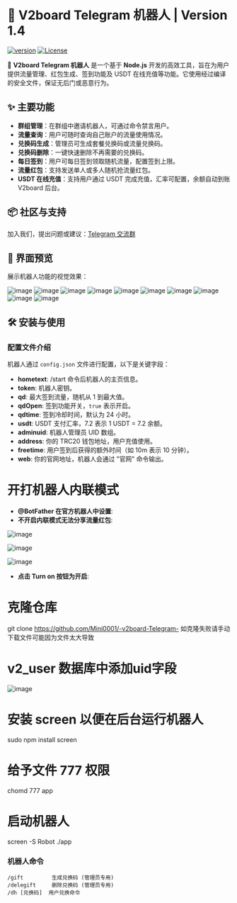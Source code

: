 # 🌟 V2board Telegram 机器人 | Version 1.4

[![version](https://img.shields.io/badge/version-1.4-brightgreen)](https://github.com/Mini0001/-v2board-Telegram-) [![License](https://img.shields.io/badge/license-MIT-blue.svg)](LICENSE)

🚀 **V2board Telegram 机器人** 是一个基于 **Node.js** 开发的高效工具，旨在为用户提供流量管理、红包生成、签到功能及 USDT 在线充值等功能。它使用经过编译的安全文件，保证无后门或恶意行为。

## ✨ 主要功能

- **群组管理**：在群组中邀请机器人，可通过命令禁言用户。
- **流量查询**：用户可随时查询自己账户的流量使用情况。
- **兑换码生成**：管理员可生成套餐兑换码或流量兑换码。
- **兑换码删除**：一键快速删除不再需要的兑换码。
- **每日签到**：用户可每日签到领取随机流量，配置签到上限。
- **流量红包**：支持发送单人或多人随机抢流量红包。
- **USDT 在线充值**：支持用户通过 USDT 完成充值，汇率可配置，余额自动到账 V2board 后台。

## 📦 社区与支持

加入我们，提出问题或建议：[Telegram 交流群](https://t.me/+4IUsjeKgj04xNmRh)

## 🎨 界面预览

展示机器人功能的视觉效果：


![image](https://github.com/user-attachments/assets/6e0eae20-c07b-4201-bdf4-2e8631953b2e)
![image](https://github.com/user-attachments/assets/dd29f430-c524-42ba-87d2-fa8a897b8479)
![image](https://github.com/user-attachments/assets/513ad55b-6e3b-45b8-bdb1-26827ac512f8)
![image](https://github.com/user-attachments/assets/be037d01-2000-4bb9-a605-e5893a31d15f)
![image](https://github.com/user-attachments/assets/f7bd9a48-b8d9-4133-b68d-15bc371f8ebe)
![image](https://github.com/user-attachments/assets/aabb43b1-4a0d-4585-afd5-d7c85fb0da35)
![image](https://github.com/user-attachments/assets/a95175d9-1ab3-4374-9cd1-1130faba30de)
![image](https://github.com/user-attachments/assets/bab295d5-6e44-499c-8c1d-4055c643030a)
![image](https://github.com/user-attachments/assets/753c2f83-78fd-4334-84d6-0fdb53a31d96)
![image](https://github.com/user-attachments/assets/3945f26e-88fb-493d-8309-0fb4dd3bd519)

## 🛠️ 安装与使用

### 配置文件介绍

机器人通过 `config.json` 文件进行配置，以下是关键字段：

- **hometext**: /start 命令后机器人的主页信息。
- **token**: 机器人密钥。
- **qd**: 最大签到流量，随机从 1 到最大值。
- **qdOpen**: 签到功能开关，`true` 表示开启。
- **qdtime**: 签到冷却时间，默认为 24 小时。
- **usdt**: USDT 支付汇率，7.2 表示 1 USDT = 7.2 余额。
- **adminuid**: 机器人管理员 UID 数组。
- **address**: 你的 TRC20 钱包地址，用户充值使用。
- **freetime**: 用户签到后获得的额外时间（如 10m 表示 10 分钟）。
- **web**: 你的官网地址，机器人会通过 "官网" 命令输出。


# 开打机器人内联模式

- **@BotFather 在官方机器人中设置**:
- **不开启内联模式无法分享流量红包**:
  
![image](https://github.com/user-attachments/assets/fb594680-b48c-4bcd-805f-6965e94c38d2)

![image](https://github.com/user-attachments/assets/e8b8e191-e4ec-43ea-8473-57474b4a5e1b)

![image](https://github.com/user-attachments/assets/99582514-5a18-4c3e-b8e2-ffb521c48497)

- **点击 Turn on 按钮为开启**:

# 克隆仓库
git clone https://github.com/Mini0001/-v2board-Telegram-
如克隆失败请手动下载文件可能因为文件太大导致

# v2_user 数据库中添加uid字段
![image](https://github.com/user-attachments/assets/594b251e-1b05-4365-9ee5-f0a6705dcf58)

# 安装 screen 以便在后台运行机器人
sudo npm install screen

# 给予文件 777 权限
chomd 777 app

# 启动机器人
screen -S Robot ./app


### 机器人命令

```plaintext
/gift         生成兑换码 (管理员专用)
/delegift     删除兑换码 (管理员专用)
/dh [兑换码]  用户兑换命令

